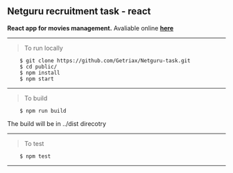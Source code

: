 ## Netguru recruitment task - react

**React app for movies management.**
Avaliable online **[here](https://getriax.herokuapp.com/)**
___
>  To run locally

		$ git clone https://github.com/Getriax/Netguru-task.git
		$ cd public/
		$ npm install
		$ npm start

___
> To build

		$ npm run build
The build will be in ../dist direcotry
___
> To test

		$ npm test
___
